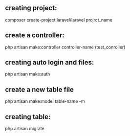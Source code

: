 ## creating project:
composer create-project laravel/laravel projrct_name
## create a controller:
php artisan make:controller controller-name
(test_conroller)
## creating auto login and files:
php artisan make:auth
## create a new table file
php artisan make:model table-name -m

## creating table:
php artisan migrate
